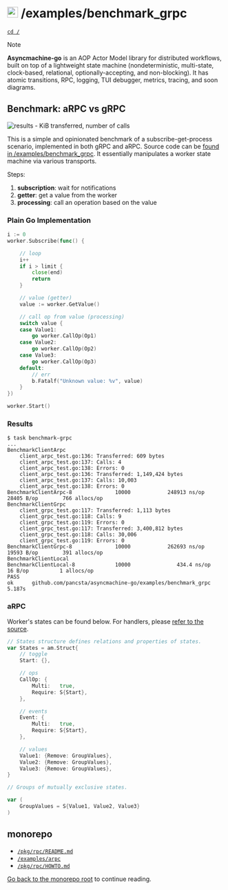# <img src="https://pancsta.github.io/assets/asyncmachine-go/logo.png" height="25"/> /examples/benchmark_grpc

[`cd /`](/README.md)

> [!NOTE]
> **Asyncmachine-go** is an AOP Actor Model library for distributed workflows, built on top of a lightweight state
> machine (nondeterministic, multi-state, clock-based, relational, optionally-accepting, and non-blocking). It has
> atomic transitions, RPC, logging, TUI debugger, metrics, tracing, and soon diagrams.

## Benchmark: aRPC vs gRPC

![results - KiB transferred, number of calls](https://pancsta.github.io/assets/asyncmachine-go/arpc-vs-grpc.png)

This is a simple and opinionated benchmark of a subscribe-get-process scenario, implemented in both gRPC and aRPC.
Source code can be [found in /examples/benchmark_grpc](/examples/benchmark_grpc). It essentially manipulates a worker
state machine via various transports.

Steps:

1. **subscription**: wait for notifications
2. **getter**: get a value from the worker
3. **processing**: call an operation based on the value

### Plain Go Implementation

```go
i := 0
worker.Subscribe(func() {

    // loop
    i++
    if i > limit {
        close(end)
        return
    }

    // value (getter)
    value := worker.GetValue()

    // call op from value (processing)
    switch value {
    case Value1:
        go worker.CallOp(Op1)
    case Value2:
        go worker.CallOp(Op2)
    case Value3:
        go worker.CallOp(Op3)
    default:
        // err
        b.Fatalf("Unknown value: %v", value)
    }
})

worker.Start()
```

### Results

```text
$ task benchmark-grpc
...
BenchmarkClientArpc
    client_arpc_test.go:136: Transferred: 609 bytes
    client_arpc_test.go:137: Calls: 4
    client_arpc_test.go:138: Errors: 0
    client_arpc_test.go:136: Transferred: 1,149,424 bytes
    client_arpc_test.go:137: Calls: 10,003
    client_arpc_test.go:138: Errors: 0
BenchmarkClientArpc-8              10000            248913 ns/op           28405 B/op        766 allocs/op
BenchmarkClientGrpc
    client_grpc_test.go:117: Transferred: 1,113 bytes
    client_grpc_test.go:118: Calls: 9
    client_grpc_test.go:119: Errors: 0
    client_grpc_test.go:117: Transferred: 3,400,812 bytes
    client_grpc_test.go:118: Calls: 30,006
    client_grpc_test.go:119: Errors: 0
BenchmarkClientGrpc-8              10000            262693 ns/op           19593 B/op        391 allocs/op
BenchmarkClientLocal
BenchmarkClientLocal-8             10000               434.4 ns/op            16 B/op          1 allocs/op
PASS
ok      github.com/pancsta/asyncmachine-go/examples/benchmark_grpc      5.187s
```

### aRPC

Worker's states can be found below. For handlers, please [refer to the source](/examples/benchmark_grpc/server_arpc.go).

```go
// States structure defines relations and properties of states.
var States = am.Struct{
    // toggle
    Start: {},

    // ops
    CallOp: {
        Multi:   true,
        Require: S{Start},
    },

    // events
    Event: {
        Multi:   true,
        Require: S{Start},
    },

    // values
    Value1: {Remove: GroupValues},
    Value2: {Remove: GroupValues},
    Value3: {Remove: GroupValues},
}

// Groups of mutually exclusive states.

var (
    GroupValues = S{Value1, Value2, Value3}
)
```

## monorepo

- [`/pkg/rpc/README.md`](/pkg/rpc/README.md)
- [`/examples/arpc`](/examples/arpc)
- [`/pkg/rpc/HOWTO.md`](/pkg/rpc/HOWTO.md)

[Go back to the monorepo root](/README.md) to continue reading.
